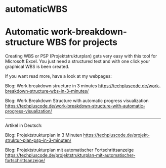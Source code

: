 # automaticWBS
Automatic work-breakdown-structure WBS for projects
===================================================

Creating WBS or PSP (Projektstrukturplan) gets very easy with this tool for Microsoft Excel.
You just need a structured text and with one click your graphical WBS is been created.

If you want read more, have a look at my webpages:

Blog: Work breakdown structure in 3 minutes
https://techpluscode.de/work-breakdown-structure-wbs-in-3-minutes/

Blog: Work Breakdown Structure with automatic progress visualization
https://techpluscode.de/work-breakdown-structure-with-automatic-progress-visualization/

------------------------------------------------------------------------------------------------------

Artikel in Deutsch:

Blog: Projektstrukturplan in 3 Minuten
https://techpluscode.de/projekt-struktur-plan-psp-in-3-minuten/

Blog: Projektstrukturplan mit automatischer Fortschrittsanzeige
https://techpluscode.de/projektstrukturplan-mit-automatischer-fortschrittsanzeige/
